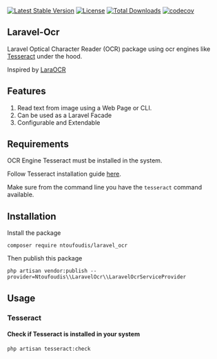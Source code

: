 [![Latest Stable Version](https://poser.pugx.org/ntoufoudis/laravel_ocr/version.svg)](https://packagist.org/packages/ntoufoudis/laravel_ocr)
[![License](https://poser.pugx.org/ntoufoudis/laravel_ocr/license)](https://packagist.org/packages/ntoufoudis/laravel_ocr)
[![Total Downloads](https://poser.pugx.org/ntoufoudis/laravel_ocr/downloads)](https://packagist.org/packages/ntoufoudis/laravel_ocr)
[![codecov](https://codecov.io/github/ntoufoudis/laravel-ocr/branch/main/graph/badge.svg?token=ZOD16GJW04)](https://codecov.io/github/ntoufoudis/laravel-ocr)

## Laravel-Ocr
Laravel Optical Character Reader (OCR) package using ocr engines like [Tesseract](https://github.com/tesseract-ocr/tesseract) under the hood.

Inspired by [LaraOCR](https://github.com/alimranahmed/LaraOCR/tree/master)

## Features
1. Read text from image using a Web Page or CLI.
2. Can be used as a Laravel Facade
3. Configurable and Extendable

## Requirements
OCR Engine Tesseract must be installed in the system.

Follow Tesseract installation guide [here](https://github.com/tesseract-ocr/tessdoc#compiling-and-installation).

Make sure from the command line you have the `tesseract` command available.

## Installation

Install the package

```
composer require ntoufoudis/laravel_ocr
```

Then publish this package

```
php artisan vendor:publish --provider=Ntoufoudis\\LaravelOcr\\LaravelOcrServiceProvider
```

## Usage

### Tesseract

#### Check if Tesseract is installed in your system
```php artisan tesseract:check```
